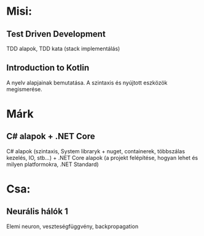 # Misi:

## Test Driven Development
TDD alapok, TDD kata (stack implementálás)

## Introduction to Kotlin
A nyelv alapjainak bemutatása. A szintaxis és nyújtott eszközök megismerése.

# Márk

## C# alapok + .NET Core
C# alapok (szintaxis, System libraryk + nuget, containerek, többszálas kezelés, IO, stb...) + .NET Core alapok (a projekt felépítése, hogyan lehet és milyen platformokra, .NET Standard)

# Csa:
## Neurális hálók 1
Elemi neuron, veszteségfüggvény, backpropagation
